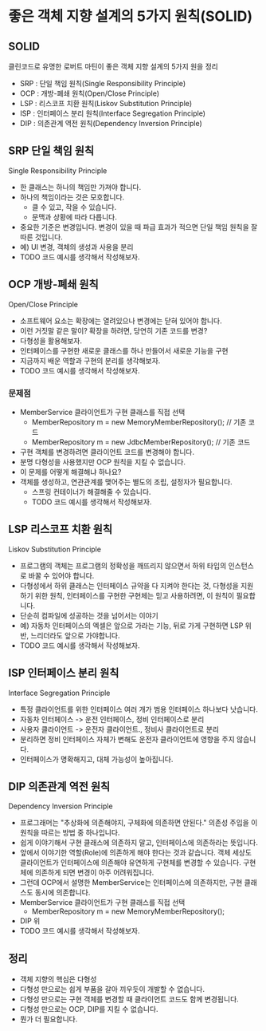 # 좋은 객체 지향 설계의 5가지 원칙(SOLID)

## SOLID
클린코드로 유명한 로버트 마틴이 좋은 객체 지향 설계의 5가지 원을 정리

- SRP : 단일 책임 원칙(Single Responsibility Principle)
- OCP : 개방-폐쇄 원칙(Open/Close Principle)
- LSP : 리스코프 치환 원칙(Liskov Substitution Principle)
- ISP : 인터페이스 분리 원칙(Interface Segregation Principle)
- DIP : 의존관계 역전 원칙(Dependency Inversion Principle)

## SRP 단일 책임 원칙
Single Responsibility Principle

- 한 클래스는 하나의 책임만 가져야 합니다.
- 하나의 책임이라는 것은 모호합니다.
  - 클 수 있고, 작을 수 있습니다.
  - 문맥과 상황에 따라 다릅니다.
- 중요한 기준은 변경입니다. 변경이 있을 때 파급 효과가 적으면 단일 책임 원칙을 잘 따른 것입니다.
- 예) UI 변경, 객체의 생성과 사용을 분리
- TODO 코드 예시를 생각해서 작성해보자.

## OCP 개방-폐쇄 원칙
Open/Close Principle

- 소프트웨어 요소는 확장에는 열려있으나 변경에는 닫혀 있어야 합니다.
- 이런 거짓말 같은 말이? 확장을 하려면, 당연히 기존 코드를 변경?
- 다형성을 활용해보자.
- 인터페이스를 구현한 새로운 클래스를 하나 만들어서 새로운 기능을 구현
- 지금까지 배운 역할과 구현의 분리를 생각해보자.
- TODO 코드 예시를 생각해서 작성해보자.

### 문제점

- MemberService 클라이언트가 구현 클래스를 직접 선택
  - MemberRepository m = new MemoryMemberRepository(); // 기존 코드
  - MemberRepository m = new JdbcMemberRepository(); // 기존 코드
- 구현 객체를 변경하려면 클라이언트 코드를 변경해야 합니다.
- 분명 다형성을 사용했지만 OCP 원칙을 지킬 수 없습니다.
- 이 문제를 어떻게 해결해냐 하나요?
- 객체를 생성하고, 연관관계를 맺어주는 별도의 조립, 설정자가 필요합니다.
  - 스프링 컨테이너가 해결해줄 수 있습니다.
  - TODO 코드 예시를 생각해서 작성해보자.

## LSP 리스코프 치환 원칙
Liskov Substitution Principle

- 프로그램의 객체는 프로그램의 정확성을 깨뜨리지 않으면서 하위 타입의 인스턴스로 바꿀 수 있어야 합니다.
- 다형성에서 하위 클래스는 인터페이스 규약을 다 지켜야 한다는 것, 다형성을 지원하기 위한 원칙, 인터페이스를 구현한 구현체는 믿고 사용하려면, 이 원칙이 필요합니다.
- 단순히 컴파일에 성공하는 것을 넘어서는 이야기
- 예) 자동차 인터페이스의 엑셀은 앞으로 가라는 기능, 뒤로 가게 구현하면 LSP 위반, 느리더라도 앞으로 가야합니다.
- TODO 코드 예시를 생각해서 작성해보자.

## ISP 인터페이스 분리 원칙
Interface Segregation Principle

- 특정 클라이언트를 위한 인터페이스 여러 개가 범용 인터페이스 하나보다 낫습니다.
- 자동차 인터페이스 -> 운전 인터페이스, 정비 인터페이스로 분리
- 사용자 클라이언트 -> 운전자 클라이언트., 정비사 클라이언트로 분리
- 분리하면 정비 인터페이스 자체가 변해도 운전자 클라이언트에 영향을 주지 않습니다.
- 인터페이스가 명확해지고, 대체 가능성이 높아집니다.

## DIP 의존관계 역전 원칙
Dependency Inversion Principle

- 프로그래머는 "추상화에 의존해야지, 구체화에 의존하면 안된다." 의존성 주입을 이 원칙을 따르는 방법 중 하나입니다.
- 쉽게 이야기해서 구현 클래스에 의존하지 말고, 인터페이스에 의존하라는 뜻입니다.
- 앞에서 이야기한 역할(Role)에 의존하게 해야 한다는 것과 같습니다. 객체 세상도 클라이언트가 인터페이스에 의존해야 유연하게 구현체를 변경할 수 있습니다. 구현체에 의존하게 되면 변경이 아주 어려워집니다.
- 그런데 OCP에서 설명한 MemberService는 인터페이스에 의존하지만, 구현 클래스도 동시에 의존합니다.
- MemberService 클라이언트가 구현 클래스를 직접 선택
  - MemberRepository m = new MemoryMemberRepository();
- DIP 위
- TODO 코드 예시를 생각해서 작성해보자.

## 정리

- 객체 지향의 핵심은 다형성
- 다형성 만으로는 쉽게 부품을 갈아 끼우듯이 개발할 수 없습니다.
- 다형성 만으로는 구현 객체를 변경할 때 클라이언트 코드도 함께 변경됩니다.
- 다형성 만으로는 OCP, DIP를 지킬 수 없습니다.
- 뭔가 더 필요합니다.
